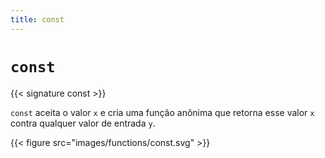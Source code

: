 ```yaml
---
title: const
---
```


# `const`

{{< signature const >}}

`const` aceita o valor `x` e cria uma função anônima que retorna esse valor `x` contra qualquer valor de entrada `y`.

{{< figure src="images/functions/const.svg" >}}
